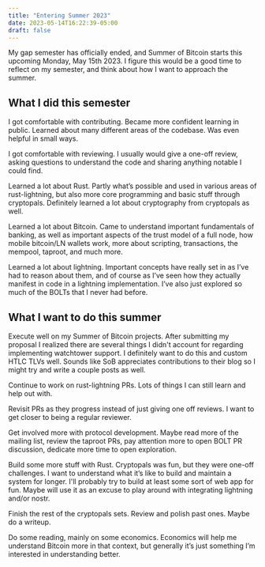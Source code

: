 ```yaml
---
title: "Entering Summer 2023"
date: 2023-05-14T16:22:39-05:00
draft: false
---
```


My gap semester has officially ended, and Summer of Bitcoin starts this upcoming Monday, May 15th 2023. I figure this would be a good time to reflect on my semester, and think about how I want to approach the summer.

## What I did this semester

I got comfortable with contributing. Became more confident learning in public. Learned about many different areas of the codebase. Was even helpful in small ways.

I got comfortable with reviewing. I usually would give a one-off review, asking questions to understand the code and sharing anything notable I could find.

Learned a lot about Rust. Partly what’s possible and used in various areas of rust-lightning, but also more core programming and basic stuff through cryptopals. Definitely learned a lot about cryptography from cryptopals as well.

Learned a lot about Bitcoin. Came to understand important fundamentals of banking, as well as important aspects of the trust model of a full node, how mobile bitcoin/LN wallets work, more about scripting, transactions, the mempool, taproot, and much more.

Learned a lot about lightning. Important concepts have really set in as I’ve had to reason about them, and of course as I’ve seen how they actually manifest in code in a lightning implementation. I’ve also just explored so much of the BOLTs that I never had before.

## What I want to do this summer

Execute well on my Summer of Bitcoin projects. After submitting my proposal I realized there are several things I didn't account for regarding implementing watchtower support. I definitely want to do this and custom HTLC TLVs well. Sounds like SoB appreciates contributions to their blog so I might try and write a couple posts as well.

Continue to work on rust-lightning PRs. Lots of things I can still learn and help out with.

Revisit PRs as they progress instead of just giving one off reviews. I want to get closer to being a regular reviewer.

Get involved more with protocol development. Maybe read more of the mailing list, review the taproot PRs, pay attention more to open BOLT PR discussion, dedicate more time to open exploration.

Build some more stuff with Rust. Cryptopals was fun, but they were one-off challenges. I want to understand what it’s like to build and maintain a system for longer. I'll probably try to build at least some sort of web app for fun. Maybe will use it as an excuse to play around with integrating lightning and/or nostr.

Finish the rest of the cryptopals sets. Review and polish past ones. Maybe do a writeup.

Do some reading, mainly on some economics. Economics will help me understand Bitcoin more in that context, but generally it’s just something I’m interested in understanding better.

